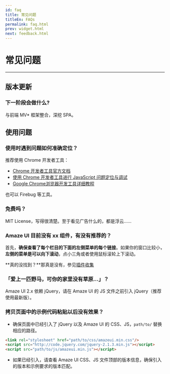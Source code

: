 ```yaml
---
id: faq
title: 常见问题
titleEn: FAQs
permalink: faq.html
prev: widget.html
next: feedback.html
---
```



# 常见问题
---

## 版本更新

### 下一阶段会做什么?

与前端 MV* 框架整合，深挖 SPA。


## 使用问题

### 使用时遇到问题如何准确定位？

推荐使用 Chrome 开发者工具：

- [Chrome 开发者工具官方文档](https://developer.chrome.com/devtools)
- [使用 Chrome 开发者工具进行 JavaScript 问题定位与调试](http://www.ibm.com/developerworks/cn/web/1410_wangcy_chromejs/)
- [Google Chrome浏览器开发工具详细教程](http://blog.sina.com.cn/s/blog_6e637ea701017glv.html)

也可以 Firebug 等工具。

### 免费吗？

MIT License，写得很清楚。至于看见广告什么的，都是浮云……

### Amaze UI 目前没有 xx 组件，有没有推荐的？

首先，**确保查看了每个栏目的下面的左侧菜单的每个链接**。如果你的窗口比较小， **左侧的菜单是可以向下滚动**，点小三角或者使用鼠标滚轮上下滚动。

**真的没找到？**那真是没有，参见[插件收集](/getting-started/collections?_ver=2.x)

### 「爱上一匹野马，可你的家里没有草原…」？

Amaze UI 2.x 依赖 jQuery，请在 Amaze UI 的 JS 文件之前引入 jQuery（推荐使用最新版）。

### 拷贝页面中的示例代码粘贴以后没有效果？

- 确保页面中已经引入了 jQuery 以及 Amaze UI 的 CSS、JS，`path/to/` 替换相应的路径。

```html
<link rel="stylesheet" href="path/to/css/amazeui.min.css"/>
<script src="http://code.jquery.com/jquery-2.1.3.min.js"></script>
<script src="path/to/js/amazeui.min.js"></script>
```

- 如果已经引入，请查看 Amaze UI CSS、JS 文件顶部的版本信息，确保引入的版本和示例要求的版本匹配。

